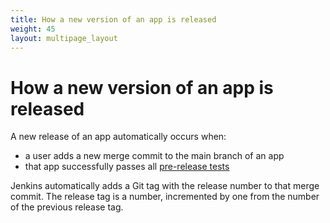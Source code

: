 ```yaml
---
title: How a new version of an app is released
weight: 45
layout: multipage_layout
---
```


# How a new version of an app is released

A new release of an app automatically occurs when:

- a user adds a new merge commit to the main branch of an app
- that app successfully passes all [pre-release tests](/manage-app/access-ci-cd/#continuous-deployment-of-a-release-of-a-gov-uk-app)

Jenkins automatically adds a Git tag with the release number to that merge commit. The release tag is a number, incremented by one from the number of the previous release tag.
